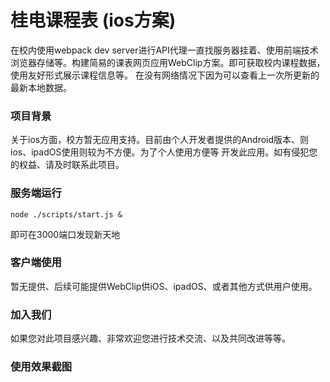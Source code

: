 # 桂电课程表 (ios方案)  
在校内使用webpack dev server进行API代理一直找服务器挂着、使用前端技术 浏览器存储等。构建简易的课表网页应用WebClip方案。即可获取校内课程数据，使用友好形式展示课程信息等。 在没有网络情况下因为可以查看上一次所更新的最新本地数据。 

### 项目背景  

关于ios方面，校方暂无应用支持。目前由个人开发者提供的Android版本、则ios、ipadOS使用则较为不方便。为了个人使用方便等 开发此应用。如有侵犯您的权益、请及时联系此项目。

### 服务端运行  

`node ./scripts/start.js &`  

即可在3000端口发现新天地  

### 客户端使用  

暂无提供、后续可能提供WebClip供iOS、ipadOS、或者其他方式供用户使用。  

### 加入我们  

如果您对此项目感兴趣、非常欢迎您进行技术交流、以及共同改进等等。  

### 使用效果截图  

